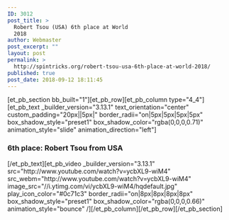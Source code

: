 ```yaml
---
ID: 3012
post_title: >
  Robert Tsou (USA) 6th place at World
  2018
author: Webmaster
post_excerpt: ""
layout: post
permalink: >
  http://spintricks.org/robert-tsou-usa-6th-place-at-world-2018/
published: true
post_date: 2018-09-12 18:11:45
---
```

[et_pb_section bb_built="1"][et_pb_row][et_pb_column type="4_4"][et_pb_text _builder_version="3.13.1" text_orientation="center" custom_padding="20px||5px|" border_radii="on|5px|5px|5px|5px" box_shadow_style="preset1" box_shadow_color="rgba(0,0,0,0.71)" animation_style="slide" animation_direction="left"]
<h3>6th place: Robert Tsou from USA</h3>
[/et_pb_text][et_pb_video _builder_version="3.13.1" src="http://www.youtube.com/watch?v=ycbXL9-wiM4" src_webm="http://www.youtube.com/watch?v=ycbXL9-wiM4" image_src="//i.ytimg.com/vi/ycbXL9-wiM4/hqdefault.jpg" play_icon_color="#0c71c3" border_radii="on|8px|8px|8px|8px" box_shadow_style="preset1" box_shadow_color="rgba(0,0,0,0.66)" animation_style="bounce" /][/et_pb_column][/et_pb_row][/et_pb_section]
